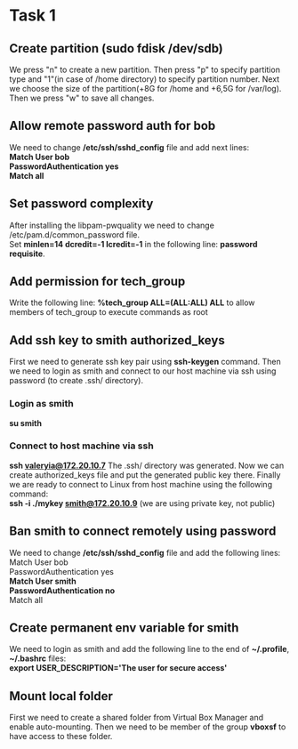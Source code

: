 # Task 1

## Create partition (sudo fdisk /dev/sdb)

We press "n" to create a new partition. Then press "p" to specify partition type and "1"(in case of /home directory) to specify partition number.
Next we choose the size of the partition(+8G for /home and +6,5G for /var/log).
Then we press "w" to save all changes.

## Allow remote password auth for bob

We need to change **/etc/ssh/sshd_config** file and add next lines:  
**Match User bob**  
**PasswordAuthentication yes**  
**Match all**  

## Set password complexity

After installing the libpam-pwquality we need to change /etc/pam.d/common_password file.  
Set **minlen=14 dcredit=-1 lcredit=-1** in the following line: **password requisite**.

## Add permission for tech_group

Write the following line: **%tech_group ALL=(ALL:ALL) ALL**
to allow members of tech_group to execute commands as root

## Add ssh key to smith authorized_keys

First we need to generate ssh key pair using **ssh-keygen** command.
Then we need to login as smith and connect to our host machine via ssh using password (to create .ssh/ directory).
### Login as smith
**su smith**
### Connect to host machine via ssh
**ssh valeryia@172.20.10.7**
The .ssh/ directory was generated. Now we can create authorized_keys file and put the generated public key there.
Finally we are ready to connect to Linux from host machine using the following command:  
**ssh -i ./mykey smith@172.20.10.9** (we are using private key, not public)

## Ban smith to connect remotely using password
We need to change **/etc/ssh/sshd_config** file and add the following lines:  
Match User bob  
PasswordAuthentication yes  
**Match User smith**  
**PasswordAuthentication no**  
Match all  

## Create permanent env variable for smith
We need to login as smith and add the following line to the end of **~/.profile**, **~/.bashrc** files:  
**export USER_DESCRIPTION='The user for secure access'**

## Mount local folder
First we need to create a shared folder from Virtual Box Manager and enable auto-mounting. Then we need to be member of the group **vboxsf** to have access to these folder.
